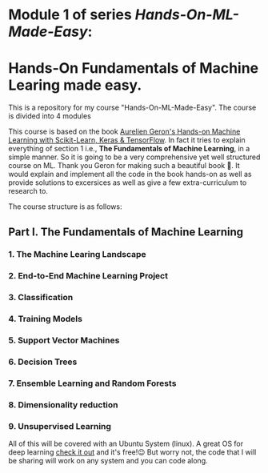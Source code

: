 # Module 1 of series *Hands-On-ML-Made-Easy*:
  # Hands-On Fundamentals of Machine Learing made easy.
  This is a repository for my course "Hands-On-ML-Made-Easy".
  The course is divided into 4 modules 
  
  This course is based on the book [Aurelien Geron's Hands-on Machine Learning with Scikit-Learn, Keras & TensorFlow](https://www.oreilly.com/library/view/hands-on-machine-learning/9781492032632/). In fact it tries to explain everything of section 1 i.e., **The Fundamentals of Machine Learning**, in a simple manner. So it is going to be a very comprehensive yet well structured course on ML. Thank you Geron for making such a beautiful book 🙏. It would explain and implement all the code in the book hands-on as well as provide solutions to excersices as well as give a few extra-curriculum to research to.
  
  The course structure is as follows:
  ## Part I. The Fundamentals of Machine Learning
   ### 1. The Machine Learing Landscape
   ### 2. End-to-End Machine Learning Project
   ### 3. Classification
   ### 4. Training Models
   ### 5. Support Vector Machines
   ### 6. Decision Trees
   ### 7. Ensemble Learning and Random Forests
   ### 8. Dimensionality reduction
   ### 9. Unsupervised Learning
  
  All of this will be covered with an Ubuntu System (linux). A great OS for deep learning [check it out](https://ubuntu.com/) and it's free!😉
  But worry not, the code that I will be sharing will work on any system and you can code along.

